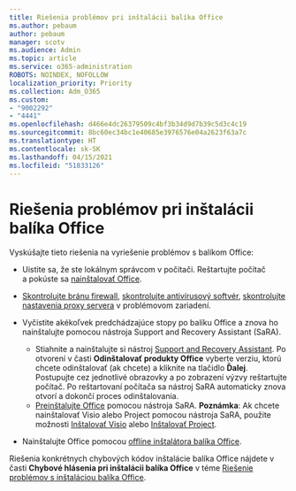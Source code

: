 ```yaml
---
title: Riešenia problémov pri inštalácii balíka Office
ms.author: pebaum
author: pebaum
manager: scotv
ms.audience: Admin
ms.topic: article
ms.service: o365-administration
ROBOTS: NOINDEX, NOFOLLOW
localization_priority: Priority
ms.collection: Adm_O365
ms.custom:
- "9002292"
- "4441"
ms.openlocfilehash: d466e4dc26379509c4bf3b34d9d7b39c5d3c4c19
ms.sourcegitcommit: 8bc60ec34bc1e40685e3976576e04a2623f63a7c
ms.translationtype: HT
ms.contentlocale: sk-SK
ms.lasthandoff: 04/15/2021
ms.locfileid: "51833126"
---
```

# <a name="solutions-for-issues-when-installing-office"></a>Riešenia problémov pri inštalácii balíka Office

Vyskúšajte tieto riešenia na vyriešenie problémov s balíkom Office:

- Uistite sa, že ste lokálnym správcom v počítači. Reštartujte počítač a pokúste sa [nainštalovať Office](https://portal.office.com/OLS/MySoftware.aspx).

- [Skontrolujte bránu firewall](https://support.office.com/article/unlicensed-product-and-activation-errors-in-office-0d23d3c0-c19c-4b2f-9845-5344fedc4380#bkmk_checkfirewall), [skontrolujte antivírusový softvér](https://support.office.com/article/unlicensed-product-and-activation-errors-in-office-0d23d3c0-c19c-4b2f-9845-5344fedc4380#bkmk_checkav), [skontrolujte nastavenia proxy servera](https://support.office.com/article/unlicensed-product-and-activation-errors-in-office-0d23d3c0-c19c-4b2f-9845-5344fedc4380#bkmk_checkproxy) v problémovom zariadení.

- Vyčistite akékoľvek predchádzajúce stopy po balíku Office a znova ho nainštalujte pomocou nástroja Support and Recovery Assistant (SaRA). 

    - Stiahnite a nainštalujte si nástroj [Support and Recovery Assistant](https://aka.ms/SARA-OfficeUninstall-Alchemy). Po otvorení v časti **Odinštalovať produkty Office** vyberte verziu, ktorú chcete odinštalovať (ak chcete) a kliknite na tlačidlo **Ďalej**. Postupujte cez jednotlivé obrazovky a po zobrazení výzvy reštartujte počítač. Po reštartovaní počítača sa nástroj SaRA automaticky znova otvorí a dokončí proces odinštalovania.
    - [Preinštalujte Office](https://aka.ms/sara-officeinstall) pomocou nástroja SaRA. **Poznámka**: Ak chcete nainštalovať Visio alebo Project pomocou nástroja SaRA, použite možnosti [Inštalovať Visio](https://aka.ms/SaRA-VisioSetupScenario) alebo [Inštalovať Project](https://aka.ms/SaRA-ProjectSetupScenario).  

- Nainštalujte Office pomocou [offline inštalátora balíka Office](https://support.office.com/article/f0a85fe7-118f-41cb-a791-d59cef96ad1c?wt.mc_id=Alchemy_ClientDIA).

Riešenia konkrétnych chybových kódov inštalácie balíka Office nájdete v časti **Chybové hlásenia pri inštalácii balíka Office** v téme [Riešenie problémov s inštaláciou balíka Office](https://support.office.com/article/35ff2def-e0b2-4dac-9784-4cf212c1f6c2#BKMK_ErrorMessages).

